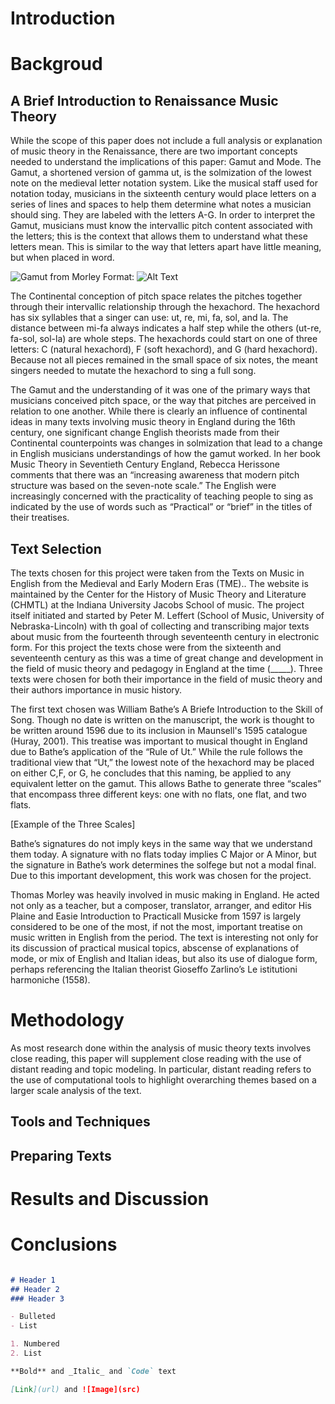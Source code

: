 # Introduction


# Backgroud

## A Brief Introduction to Renaissance Music Theory
While the scope of this paper does not include a full analysis or explanation of music theory in the Renaissance, there are two important concepts needed to understand the implications of this paper: Gamut and Mode. The Gamut, a shortened version of gamma ut, is the solmization of the lowest note on the medieval letter notation system. Like the musical staff used for notation today, musicians in the sixteenth century would place letters on a series of lines and spaces to help them determine what notes a musician should sing. They are labeled with the letters A-G. In order to interpret the Gamut, musicians must know the intervallic pitch content associated with the letters; this is the context that allows them to understand what these letters mean. This is similar to the way that letters apart have little meaning, but when placed in word.

![Gamut from Morley](https://chmtl.indiana.edu/tme/16th/MOR1597A_02GF.gif) 
Format: ![Alt Text](url)

The Continental conception of pitch space relates the pitches together through their intervallic relationship through the hexachord. The hexachord has six syllables that a singer can use: ut, re, mi, fa, sol, and la. The distance between mi-fa always indicates a half step while the others (ut-re, fa-sol, sol-la) are whole steps. The hexachords could start on one of three letters: C (natural hexachord), F (soft hexachord), and G (hard hexachord). Because not all pieces remained in the small space of six notes, the meant singers needed to mutate the hexachord to sing a full song. 

The Gamut and the understanding of it was one of the primary ways that musicians conceived pitch space, or the way that pitches are perceived in relation to one another. While there is clearly an influence of continental ideas in many texts involving music theory in England during the 16th century, one significant change English theorists made from their Continental counterpoints was changes in solmization that lead to a change in English musicians understandings of how the gamut worked.  In her book Music Theory in Seventieth Century England, Rebecca Herissone comments that there was an “increasing awareness that modern pitch structure was based on the seven-note scale.” The English were increasingly concerned with the practicality of teaching people to sing as indicated by the use of words such as “Practical” or “brief” in the titles of their treatises. 


## Text Selection

The texts chosen for this project were taken from the Texts on Music in English from the Medieval and Early Modern Eras (TME).. The website is maintained by the Center for the History of Music Theory and Literature (CHMTL) at the Indiana University Jacobs School of music. The project itself initiated and started by Peter M. Leffert (School of Music, University of Nebraska-Lincoln) with th goal of collecting and transcribing major texts about music from the fourteenth through seventeenth century in electronic form. For this project the texts chose were from the sixteenth and seventeenth century as this was a time of great change and development in the field of music theory and pedagogy in England at the time (_____). Three texts were chosen for both their importance in the field of music theory and their authors importance in music history.

The first text chosen was William Bathe’s A Briefe Introduction to the Skill of Song. Though no date is written on the manuscript, the work is thought to be written around 1596 due to its inclusion in Maunsell's 1595 catalogue (Huray, 2001). This treatise was important to musical thought in England due to Bathe’s application of the “Rule of Ut.” While the rule follows the traditional view that “Ut,” the lowest note of the hexachord may be placed on either C,F, or G, he concludes that this naming, be applied to any equivalent letter on the gamut. This allows Bathe to generate three “scales” that encompass three different keys: one with no flats, one flat, and two flats. 

[Example of the Three Scales]

Bathe’s signatures do not imply keys in the same way that we understand them today. A signature with no flats today implies C Major or A Minor, but the signature in Bathe’s work determines the solfege but not a modal final. Due to this important development, this work was chosen for the project. 

Thomas Morley was heavily involved in music making in England. He acted not only as a teacher, but a composer, translator, arranger, and editor His Plaine and Easie Introduction to Practicall Musicke from 1597 is largely considered to be one of the most, if not the most, important treatise on music written in English from the period. The text is interesting not only for its discussion of practical musical topics, abscense of explanations of mode, or mix of English and Italian ideas, but also its use of dialogue form, perhaps referencing the Italian theorist Gioseffo Zarlino’s Le istitutioni harmoniche (1558). 


# Methodology

As most research done within the analysis of music theory texts involves close reading, this paper will supplement close reading with the use of distant reading and topic modeling. In particular, distant reading refers to the use of computational tools to highlight overarching themes based on a larger scale analysis of the text. 

## Tools and Techniques
## Preparing Texts

# Results and Discussion

# Conclusions
```markdown

# Header 1
## Header 2
### Header 3

- Bulleted
- List

1. Numbered
2. List

**Bold** and _Italic_ and `Code` text

[Link](url) and ![Image](src)
```
